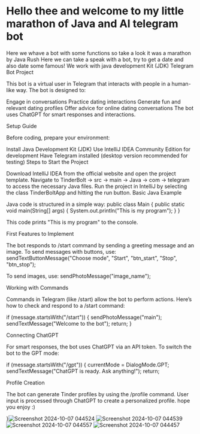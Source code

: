 # Hello thee and welcome to my little marathon of Java and AI telegram bot
Here we whave a bot with some functions so take a look
it was a marathon by Java Rush 
Here we can take a speak with a bot, try to get a date and also date some famous! 
We work with java development Kit (JDK)
Telegram Bot Project

This bot is a virtual user in Telegram that interacts with people in a human-like way. The bot is designed to:

Engage in conversations
Practice dating interactions
Generate fun and relevant dating profiles
Offer advice for online dating conversations
The bot uses ChatGPT for smart responses and interactions.

Setup Guide

Before coding, prepare your environment:

Install Java Development Kit (JDK)
Use IntelliJ IDEA Community Edition for development
Have Telegram installed (desktop version recommended for testing)
Steps to Start the Project

Download IntelliJ IDEA from the official website and open the project template.
Navigate to TinderBolt -> src -> main -> Java -> com -> telegram to access the necessary Java files.
Run the project in IntelliJ by selecting the class TinderBoltApp and hitting the run button.
Basic Java Example

Java code is structured in a simple way:
public class Main {
   public static void main(String[] args) {
       System.out.println("This is my program");
   }
}

This code prints "This is my program" to the console.

First Features to Implement

The bot responds to /start command by sending a greeting message and an image.
To send messages with buttons, use:
sendTextButtonMessage("Choose mode", "Start", "btn_start", "Stop", "btn_stop");

To send images, use:
sendPhotoMessage("image_name");

Working with Commands

Commands in Telegram (like /start) allow the bot to perform actions. Here’s how to check and respond to a /start command:

if (message.startsWith("/start")) {
    sendPhotoMessage("main");
    sendTextMessage("Welcome to the bot");
    return;
}

Connecting ChatGPT

For smart responses, the bot uses ChatGPT via an API token. To switch the bot to the GPT mode:

if (message.startsWith("/gpt")) {
    currentMode = DialogMode.GPT;
    sendTextMessage("ChatGPT is ready. Ask anything!");
    return;



Profile Creation

The bot can generate Tinder profiles by using the /profile command. User input is processed through ChatGPT to create a personalized profile.
hope you enjoy :)

}![Screenshot 2024-10-07 044524](https://github.com/user-attachments/assets/561d8c24-4f0c-4885-9ef8-68eb77ebfe79)
![Screenshot 2024-10-07 044539](https://github.com/user-attachments/assets/e147f0b4-f1ff-4f8d-933b-3031a12fe9e7)
![Screenshot 2024-10-07 044557](https://github.com/user-attachments/assets/afe71f5b-de90-4e4c-934f-311cd29a8391)
![Screenshot 2024-10-07 044457](https://github.com/user-attachments/assets/240c9480-38cc-4ede-964a-1d28bbb14cab)
